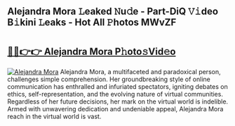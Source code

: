 ## Alejandra Mora 𝙻eaked 𝙽u𝚍e - Part-DiQ 𝚅𝚒deo B𝚒kini 𝙻eaks - Hot All 𝙿hotos MWvZF

# <h2><a href="http://ld396p.urlbe.top/?page=Alejandra+Mora">🔗🔗👉👉 Alejandra Mora P𝚑oto𝚜Vid𝚎o</a></h2>

[![Alejandra Mora](https://i.imgur.com/eBuTRDB.gif)](http://ld396p.urlbe.top/?page=Alejandra+Mora)
Alejandra Mora, a multifaceted and paradoxical person, challenges simple comprehension. Her groundbreaking style of online communication has enthralled and infuriated spectators, igniting debates on ethics, self-representation, and the evolving nature of virtual communities. Regardless of her future decisions, her mark on the virtual world is indelible. Armed with unwavering dedication and undeniable appeal, Alejandra Mora reach in the virtual world is vast.
